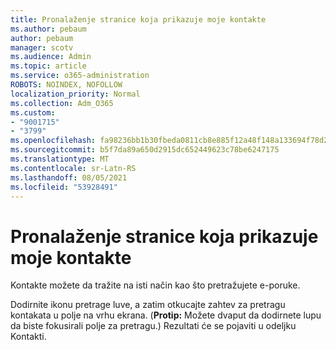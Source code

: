 ```yaml
---
title: Pronalaženje stranice koja prikazuje moje kontakte
ms.author: pebaum
author: pebaum
manager: scotv
ms.audience: Admin
ms.topic: article
ms.service: o365-administration
ROBOTS: NOINDEX, NOFOLLOW
localization_priority: Normal
ms.collection: Adm_O365
ms.custom:
- "9001715"
- "3799"
ms.openlocfilehash: fa98236bb1b30fbeda0811cb8e885f12a48f148a133694f78d2029489bf2be24
ms.sourcegitcommit: b5f7da89a650d2915dc652449623c78be6247175
ms.translationtype: MT
ms.contentlocale: sr-Latn-RS
ms.lasthandoff: 08/05/2021
ms.locfileid: "53928491"
---
```

# <a name="find-the-page-that-shows-my-contacts"></a>Pronalaženje stranice koja prikazuje moje kontakte

Kontakte možete da tražite na isti način kao što pretražujete e-poruke.
 
Dodirnite ikonu pretrage luve, a zatim otkucajte zahtev za pretragu kontakata u polje na vrhu ekrana. (**Protip:** Možete dvaput da dodirnete lupu da biste fokusirali polje za pretragu.) Rezultati će se pojaviti u odeljku Kontakti.
